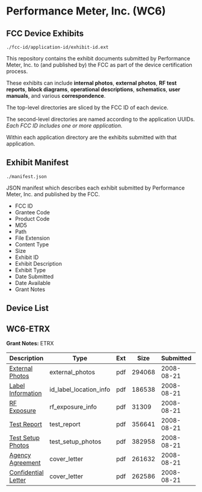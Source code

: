 # Performance Meter, Inc. (WC6)
## FCC Device Exhibits

```
./fcc-id/application-id/exhibit-id.ext
```

This repository contains the exhibit documents submitted by Performance Meter, Inc. to (and published by) the FCC as part of the device certification process.

These exhibits can include **internal photos**, **external photos**, **RF test reports**, **block diagrams**, **operational descriptions**, **schematics**, **user manuals**, and various **correspondence**.

The top-level directories are sliced by the FCC ID of each device.

The second-level directories are named according to the application UUIDs. *Each FCC ID includes one or more application.*

Within each application directory are the exhibits submitted with that application. 

## Exhibit Manifest

```
./manifest.json
```

JSON manifest which describes each exhibit submitted by Performance Meter, Inc. and published by the FCC.

- FCC ID
- Grantee Code
- Product Code
- MD5
- Path
- File Extension
- Content Type
- Size
- Exhibit ID
- Exhibit Description
- Exhibit Type
- Date Submitted
- Date Available
- Grant Notes

## Device List
## WC6-ETRX
**Grant Notes:** ETRX

| Description | Type | Ext | Size | Submitted | Available |
| ----------- | ---- | --- | ---- | --------- | --------- |
| [External Photos](WC6-ETRX/62751ae7b6c82d759541a19452e98c12/988737.pdf) | external_photos | pdf | 294068 | 2008-08-21 | 2008-08-22 |
| [Label Information](WC6-ETRX/62751ae7b6c82d759541a19452e98c12/988738.pdf) | id_label_location_info | pdf | 186538 | 2008-08-21 | 2008-08-22 |
| [RF Exposure](WC6-ETRX/62751ae7b6c82d759541a19452e98c12/988739.pdf) | rf_exposure_info | pdf | 31309 | 2008-08-21 | 2008-08-22 |
| [Test Report](WC6-ETRX/62751ae7b6c82d759541a19452e98c12/988734.pdf) | test_report | pdf | 356641 | 2008-08-21 | 2008-08-22 |
| [Test Setup Photos](WC6-ETRX/62751ae7b6c82d759541a19452e98c12/988740.pdf) | test_setup_photos | pdf | 382958 | 2008-08-21 | 2008-08-22 |
| [Agency Agreement](WC6-ETRX/62751ae7b6c82d759541a19452e98c12/988735.pdf) | cover_letter | pdf | 261632 | 2008-08-21 | 2008-08-22 |
| [Confidential Letter](WC6-ETRX/62751ae7b6c82d759541a19452e98c12/988736.pdf) | cover_letter | pdf | 262586 | 2008-08-21 | 2008-08-22 |
